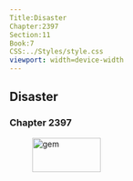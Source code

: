 ```yaml
---
Title:Disaster 
Chapter:2397 
Section:11 
Book:7 
CSS:../Styles/style.css 
viewport: width=device-width
---
```

  
## Disaster
### Chapter 2397
  
<figure>
	<img src="../Images/gem.gif" alt="gem" id="gem" width="120" height="60" />
</figure>
  

  
